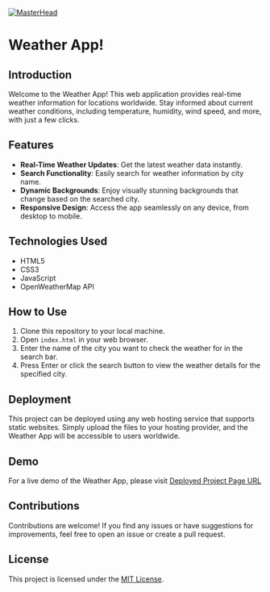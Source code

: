 [![MasterHead](https://i.pinimg.com/originals/e7/b1/8c/e7b18c436f3f643938c223c02d398aff.gif)](https://i.pinimg.com/originals/e7/b1/8c/e7b18c436f3f643938c223c02d398aff.gif)



# Weather App!


## Introduction

Welcome to the Weather App! This web application provides real-time weather information for locations worldwide. Stay informed about current weather conditions, including temperature, humidity, wind speed, and more, with just a few clicks.

## Features

- **Real-Time Weather Updates**: Get the latest weather data instantly.
- **Search Functionality**: Easily search for weather information by city name.
- **Dynamic Backgrounds**: Enjoy visually stunning backgrounds that change based on the searched city.
- **Responsive Design**: Access the app seamlessly on any device, from desktop to mobile.

## Technologies Used

- HTML5
- CSS3
- JavaScript
- OpenWeatherMap API

## How to Use

1. Clone this repository to your local machine.
2. Open `index.html` in your web browser.
3. Enter the name of the city you want to check the weather for in the search bar.
4. Press Enter or click the search button to view the weather details for the specified city.

## Deployment

This project can be deployed using any web hosting service that supports static websites. Simply upload the files to your hosting provider, and the Weather App will be accessible to users worldwide.

## Demo

For a live demo of the Weather App, please visit [Deployed Project Page URL](link_to_deployed_app) <!-- Replace 'link_to_deployed_app' with the URL of your deployed project page -->

## Contributions

Contributions are welcome! If you find any issues or have suggestions for improvements, feel free to open an issue or create a pull request.

## License

This project is licensed under the [MIT License](LICENSE).
